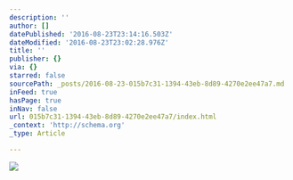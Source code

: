 ```yaml
---
description: ''
author: []
datePublished: '2016-08-23T23:14:16.503Z'
dateModified: '2016-08-23T23:02:28.976Z'
title: ''
publisher: {}
via: {}
starred: false
sourcePath: _posts/2016-08-23-015b7c31-1394-43eb-8d89-4270e2ee47a7.md
inFeed: true
hasPage: true
inNav: false
url: 015b7c31-1394-43eb-8d89-4270e2ee47a7/index.html
_context: 'http://schema.org'
_type: Article

---
```

![](https://the-grid-user-content.s3-us-west-2.amazonaws.com/e1e7bb07-1470-4bcb-8646-7865f0cd03ee.jpg)